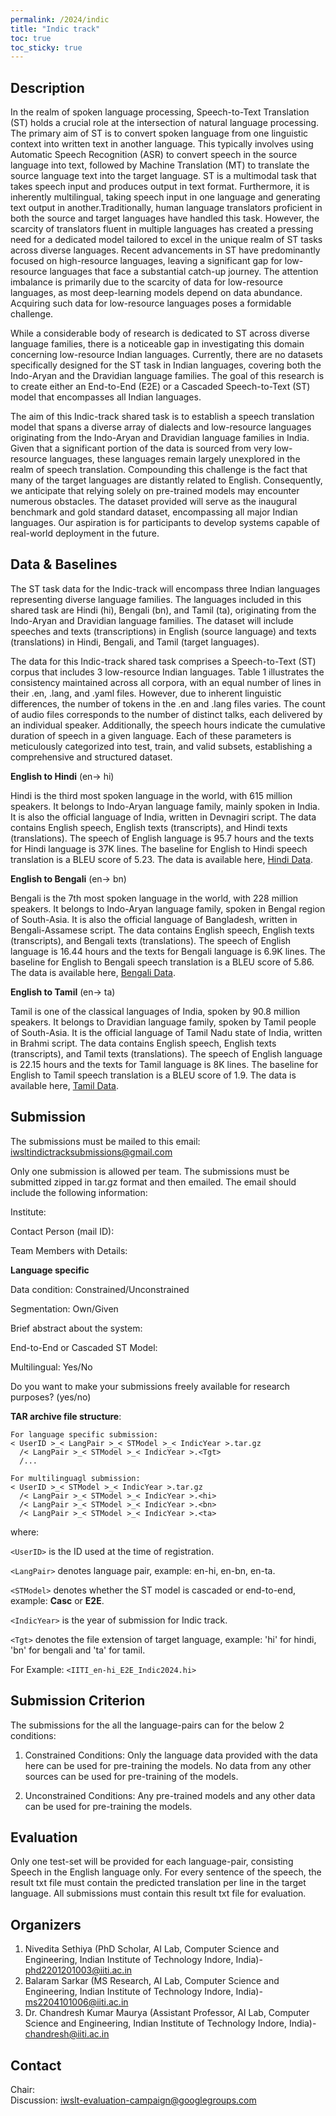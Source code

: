 ```yaml
---
permalink: /2024/indic
title: "Indic track"
toc: true
toc_sticky: true
---
```


<!--
Markdown notes: comments can be formed as in this example;
bulleted lines start with a - ;
if you want to have a line break either put a blank line in between the text or leave two spaces at the end of the line
-->

## Description

In the realm of spoken language processing, Speech-to-Text Translation (ST) holds a crucial role at the intersection of natural language processing. The primary aim of ST is to convert spoken language from one linguistic context into written text in another language. This typically involves using Automatic Speech Recognition (ASR) to convert speech in the source language into text, followed by Machine Translation (MT) to translate the source language text into the target language. ST is a multimodal task that takes speech input and produces output in text format. Furthermore, it is inherently multilingual, taking speech input in one language and generating text output in another.Traditionally, human language translators proficient in both the source and target languages have handled this task. However, the scarcity of translators fluent in multiple languages has created a pressing need for a dedicated model tailored to excel in the unique realm of ST tasks across diverse languages. Recent advancements in ST have predominantly focused on high-resource languages, leaving a significant gap for low-resource languages that face a substantial catch-up journey. The attention imbalance is primarily due to the scarcity of data for low-resource languages, as most deep-learning models depend on data abundance. Acquiring such data for low-resource languages poses a formidable challenge.

While a considerable body of research is dedicated to ST across diverse language families, there is a noticeable gap in investigating this domain concerning low-resource Indian languages. Currently, there are no datasets specifically designed for the ST task in Indian languages, covering both the Indo-Aryan and the Dravidian language families. The goal of this research is to create either an End-to-End (E2E) or a Cascaded Speech-to-Text (ST) model that encompasses all Indian languages.

The aim of this Indic-track shared task is to establish a speech translation model that spans a diverse array of dialects and low-resource languages originating from the Indo-Aryan and Dravidian language families in India. Given that a significant portion of the data is sourced from very low-resource languages, these languages remain largely unexplored in the realm of speech translation. Compounding this challenge is the fact that many of the target languages are distantly related to English. Consequently, we anticipate that relying solely on pre-trained models may encounter numerous obstacles. The dataset provided will serve as the inaugural benchmark and gold standard dataset, encompassing all major Indian languages. Our aspiration is for participants to develop systems capable of real-world deployment in the future.

<!-- Description the task, the languages, and the type of data -->

## Data & Baselines

The ST task data for the Indic-track will encompass three Indian languages representing diverse language families. The languages included in this shared task are Hindi (hi), Bengali (bn), and Tamil (ta), originating from the Indo-Aryan and Dravidian language families. The dataset will include speeches and texts (transcriptions) in English (source language) and texts (translations) in Hindi, Bengali, and Tamil (target languages).

The data for this Indic-track shared task comprises a Speech-to-Text (ST) corpus that includes 3 low-resource Indian languages. Table 1 illustrates the consistency maintained across all corpora, with an equal number of lines in their .en, .lang, and .yaml files. However, due to inherent linguistic differences, the number of tokens in the .en and .lang files varies. The count of audio files corresponds to the number of distinct talks, each delivered by an individual speaker. Additionally, the speech hours indicate the cumulative duration of speech in a given language. Each of these parameters is meticulously categorized into test, train, and valid subsets, establishing a comprehensive and structured dataset.

<!-- Details description of the data and links to download -->

**English to Hindi** (en-> hi) 

Hindi is the third most spoken language in the world, with 615 million speakers. It belongs to Indo-Aryan language family, mainly spoken in India. It is also the official language of India, written in Devnagiri script. The data contains English speech, English texts (transcripts), and Hindi texts (translations). The speech of English language is 95.7 hours and the texts for Hindi language is 37K lines. The baseline for English to Hindi speech translation is a BLEU score of 5.23. The data is available here, [Hindi Data](https://indianinstituteoftechindore-my.sharepoint.com/:u:/g/personal/phd2201201003_iiti_ac_in/Eakl5jrLIGVHrcUYOjnKd1MBuZQixSjwS-z3fFEiF-Q7Bw?e=ahCPV1). 



**English to Bengali** (en-> bn) 

Bengali is the 7th most spoken language in the world, with 228 million speakers. It belongs to Indo-Aryan language family, spoken in Bengal region of South-Asia. It is also the official language of Bangladesh, written in Bengali-Assamese script. The data contains English speech, English texts (transcripts), and Bengali texts (translations). The speech of English language is 16.44 hours and the texts for Bengali language is 6.9K lines. The baseline for English to Bengali speech translation is a BLEU score of 5.86. The data is available here, [Bengali Data](https://indianinstituteoftechindore-my.sharepoint.com/:u:/g/personal/phd2201201003_iiti_ac_in/EYhzdlL7mtNHmEDrhA0Y2NUBWHm15h4aK7hPUvk44Hbp1A?e=0rIjfR). 



**English to Tamil** (en-> ta)  

Tamil is one of the classical languages of India, spoken by 90.8 million speakers. It belongs to Dravidian language family, spoken by Tamil people of South-Asia. It is the official language of Tamil Nadu state of India, written in Brahmi script. The data contains English speech, English texts (transcripts), and Tamil texts (translations). The speech of English language is 22.15 hours and the texts for Tamil language is 8K lines. The baseline for English to Tamil speech translation is a BLEU score of 1.9. The data is available here, [Tamil Data](https://indianinstituteoftechindore-my.sharepoint.com/:u:/g/personal/phd2201201003_iiti_ac_in/EZDmpaF_c4xMoY51HA3qbdEBd5N4iVOcpQ3eZeHtlXBX5g?e=cGe03d). 



<!-- ## Baselines -->
<!-- Links to the baselines to be used (descriptions, publications and/or links to models, code) -->



## Submission

<!-- Description of expected submission format and submission instructions -->
The submissions must be mailed to this email: <iwsltindictracksubmissions@gmail.com>

Only one submission is allowed per team. The submissions must be submitted zipped in tar.gz format and then emailed. The email should include the following information:

Institute:

Contact Person (mail ID):

Team Members with Details:

**Language specific**

Data condition: Constrained/Unconstrained

Segmentation: Own/Given

Brief abstract about the system:

End-to-End or Cascaded ST Model:

Multilingual: Yes/No

Do you want to make your submissions freely available for research purposes? (yes/no)


 
**TAR archive file structure**: 

```
For language specific submission:
< UserID >_< LangPair >_< STModel >_< IndicYear >.tar.gz  
  /< LangPair >_< STModel >_< IndicYear >.<Tgt>
  /...

For multilinguagl submission:
< UserID >_< STModel >_< IndicYear >.tar.gz  
  /< LangPair >_< STModel >_< IndicYear >.<hi>
  /< LangPair >_< STModel >_< IndicYear >.<bn>
  /< LangPair >_< STModel >_< IndicYear >.<ta>
```
where:

`<UserID>` is the ID used at the time of registration.

`<LangPair>` denotes language pair, example: en-hi, en-bn, en-ta.

`<STModel>` denotes whether the ST model is cascaded or end-to-end, example: **Casc** or **E2E**.

`<IndicYear>` is the year of submission for Indic track.

`<Tgt>` denotes the file extension of target language, example: 'hi' for hindi, 'bn' for bengali and 'ta' for tamil.

For Example: `<IITI_en-hi_E2E_Indic2024.hi>`

## Submission Criterion
<!-- Description of constraints for contestants to follow -->
The submissions for the all the language-pairs can for the below 2 conditions:

1. Constrained Conditions: Only the language data provided with the data here can be used for pre-training the models. No data from any other sources can be used for pre-training of the models. 

2. Unconstrained Conditions: Any pre-trained models and any other data can be used for pre-training the models.


## Evaluation

<!-- Description of metrics used for evaluation, what the official ranking is based on, links to evaluation scripts -->
Only one test-set will be provided for each language-pair, consisting Speech in the English language only. 
For every sentence of the speech, the result txt file must contain the predicted translation per line in the target language. All submissions must contain this result txt file for evaluation.  

## Organizers

<!-- List of organizers' names and affiliations -->

1. Nivedita Sethiya (PhD Scholar, AI Lab, Computer Science and Engineering, Indian Institute of Technology Indore, India)- <phd2201201003@iiti.ac.in>
2. Balaram Sarkar (MS Research, AI Lab, Computer Science and Engineering, Indian Institute of Technology Indore, India)- <ms2204101006@iiti.ac.in>
3. Dr. Chandresh Kumar Maurya (Assistant Professor, AI Lab, Computer Science and Engineering, Indian Institute of Technology Indore, India)- <chandresh@iiti.ac.in>

## Contact

<!-- Add chair(s) and their contact info, as well as standard google group -->
Chair:   
Discussion: <iwslt-evaluation-campaign@googlegroups.com>
